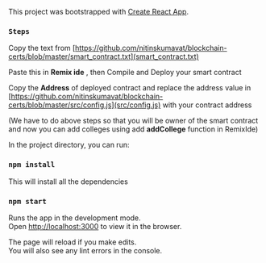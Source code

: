 This project was bootstrapped with [Create React App](https://github.com/facebook/create-react-app).

### `Steps`

Copy the text from [https://github.com/nitinskumavat/blockchain-certs/blob/master/smart_contract.txt](smart_contract.txt)

Paste this in **Remix ide** , then Compile and Deploy your smart contract

Copy the **Address** of deployed contract and replace the address value in [https://github.com/nitinskumavat/blockchain-certs/blob/master/src/config.js](src/config.js) with your contract address 

(We have to do above steps so that you will be owner of the smart contract and now you can add colleges using add **addCollege** function in RemixIde)


In the project directory, you can run:

### `npm install`

This will install all the dependencies

### `npm start`

Runs the app in the development mode.<br>
Open [http://localhost:3000](http://localhost:3000) to view it in the browser.

The page will reload if you make edits.<br>
You will also see any lint errors in the console.

